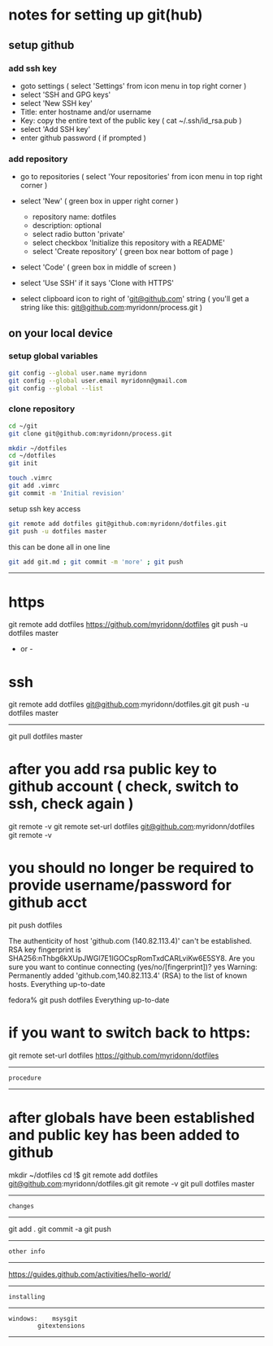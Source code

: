 # notes for setting up git(hub)

## setup github
### add ssh key
- goto settings  ( select 'Settings' from icon menu in top right corner )
- select 'SSH and GPG keys'
- select 'New SSH key'
- Title: enter hostname and/or username
- Key: copy the entire text of the public key  ( cat ~/.ssh/id_rsa.pub )
- select 'Add SSH key'
- enter github password  ( if prompted )

### add repository
- go to repositories  ( select 'Your repositories' from icon menu in top right corner )
- select 'New'  ( green box in upper right corner )

	- repository name: dotfiles
	- description: optional
	- select radio button 'private'
	- select checkbox 'Initialize this repository with a README'
	- select 'Create repository'  ( green box near bottom of page )

- select 'Code'  ( green box in middle of screen )
- select 'Use SSH' if it says 'Clone with HTTPS'
- select clipboard icon to right of 'git@github.com' string
  ( you'll get a string like this:  git@github.com:myridonn/process.git )


## on your local device
### setup global variables
```sh
git config --global user.name myridonn
git config --global user.email myridonn@gmail.com
git config --global --list
```

### clone repository
```sh
cd ~/git
git clone git@github.com:myridonn/process.git
```

```sh
mkdir ~/dotfiles
cd ~/dotfiles
git init

touch .vimrc
git add .vimrc
git commit -m 'Initial revision'
```

setup ssh key access
```sh
git remote add dotfiles git@github.com:myridonn/dotfiles.git
git push -u dotfiles master
```

this can be done all in one line

```sh
git add git.md ; git commit -m 'more' ; git push
```

-------------------------------------------------------------------------------

# https
git remote add dotfiles https://github.com/myridonn/dotfiles
git push -u dotfiles master

- or -

# ssh
git remote add dotfiles git@github.com:myridonn/dotfiles.git
git push -u dotfiles master

-------------------------------------------------------------------------------

git pull dotfiles master

# after you add rsa public key to github account  ( check, switch to ssh, check again )
git remote -v
git remote set-url dotfiles git@github.com:myridonn/dotfiles
git remote -v

# you should no longer be required to provide username/password for github acct
pit push dotfiles

The authenticity of host 'github.com (140.82.113.4)' can't be established.
RSA key fingerprint is SHA256:nThbg6kXUpJWGl7E1IGOCspRomTxdCARLviKw6E5SY8.
Are you sure you want to continue connecting (yes/no/[fingerprint])? yes
Warning: Permanently added 'github.com,140.82.113.4' (RSA) to the list of known hosts.
Everything up-to-date

fedora% git push dotfiles
Everything up-to-date

# if you want to switch back to https:
git remote set-url dotfiles https://github.com/myridonn/dotfiles

-------------------------------------------------------------------------------
	procedure
-------------------------------------------------------------------------------

# after globals have been established and public key has been added to github
mkdir ~/dotfiles
cd !$
git remote add dotfiles git@github.com:myridonn/dotfiles.git
git remote -v
git pull dotfiles master

-------------------------------------------------------------------------------
	changes
-------------------------------------------------------------------------------

git add .
git commit -a
git push

-------------------------------------------------------------------------------
	other info
-------------------------------------------------------------------------------

https://guides.github.com/activities/hello-world/

-------------------------------------------------------------------------------
	installing
-------------------------------------------------------------------------------

	windows:	msysgit
			gitextensions

-------------------------------------------------------------------------------
